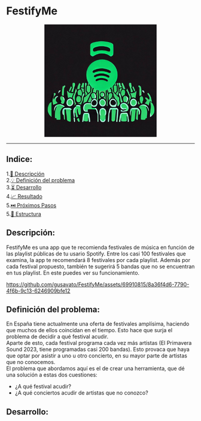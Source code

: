# FestifyMe


<center>
    <img src="./images/FestifyMe_logo.jpeg" alt="Alt text" width="300">
</center>


***

## Indice:
1.[📜 Descripción](#descripcion)\
2.[💡 Definición del problema](#problema)\
3.[⏳ Desarrollo](#desarrollo)\
4.[📈 Resultado](#resultado)\
5.[⏭️ Próximos Pasos](#next)\
5.[📁 Estructura](#Estructura)

## Descripción:<a name="descripcion"/>

FestifyMe es una app que te recomienda festivales de música en función de las 
playlist públicas de tu usario Spotify. Entre los casi 100 festivales que examina,
la app te recomendará 8 festivales por cada playlist. Además por cada festival 
propuesto, también te sugerirá 5 bandas que no se encuentran en tus playlist. En
este puedes ver su funcionamiento.

https://github.com/gusavato/FestifyMe/assets/69910815/8a36f4d6-7790-4f6b-9c13-6246909bfe12

## Definición del problema: <a name="problema"/>
En España tiene actualmente una oferta de festivales amplísima, haciendo que 
muchos de ellos coincidan en el tiempo. Esto hace que surja el problema de decidir 
a qué festival acudir.</br>
Aparte de esto, cada festival programa cada vez más artistas (El Primavera Sound 2023,
tiene programadas casi 200 bandas). Esto provaca que haya que optar por asistir a uno u
otro concierto, en su mayor parte de artistas que no conocemos. </br>
El problema que abordamos aquí es el de crear una herramienta, que dé una solución a estas
dos cuestiones:
- ¿A qué festival acudir?
- ¿A qué conciertos acudir de artistas que no conozco? 

## Desarrollo: <a name="desarrollo"/>